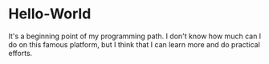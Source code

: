 # Hello-World
It's a beginning point of my programming path. I don't know how much can I do on this famous platform, but I think that I can learn more and do practical efforts.
